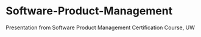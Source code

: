 # Software-Product-Management
Presentation from Software Product Management Certification Course, UW
